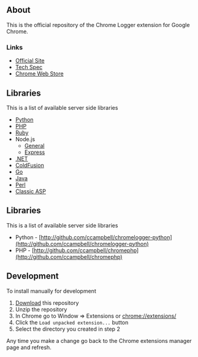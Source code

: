 ## About

This is the official repository of the Chrome Logger extension for Google Chrome.

### Links

- [Official Site](http://chromelogger.com)
- [Tech Spec](http://craig.is/writing/chromelogger/techspecs)
- [Chrome Web Store](https://chrome.google.com/webstore/detail/chrome-logger/noaneddfkdjfnfdakjjmocngnfkfehhd)

## Libraries

This is a list of available server side libraries

- [Python](http://github.com/ccampbell/chromelogger-python)
- [PHP](http://github.com/ccampbell/chromephp)
- [Ruby](https://github.com/cookrn/chrome_logger)
- Node.js
    - [General](https://github.com/yannickcr/node-chromelogger)
    - [Express](https://github.com/olahol/express-chrome-logger)
- [.NET](https://github.com/ChrisMissal/chromelogger)
- [ColdFusion](http://github.com/s992/chromelogger-cf)
- [Go](http://github.com/pilu/traffic-chromelogger)
- [Java](https://code.google.com/p/chromelogger4j/)
- [Perl](https://metacpan.org/pod/Web::ChromeLogger)
- [Classic ASP](https://github.com/danielmarcoto/asp2console)

## Libraries

This is a list of available server side libraries

- Python - [http://github.com/ccampbell/chromelogger-python](http://github.com/ccampbell/chromelogger-python)
- PHP - [http://github.com/ccampbell/chromephp](http://github.com/ccampbell/chromephp)

## Development

To install manually for development

1. [Download](https://github.com/ccampbell/chromelogger/archive/master.zip) this repository
2. Unzip the repository
3. In Chrome go to Window => Extensions or [chrome://extensions/](chrome://extensions/)
4. Click the ``Load unpacked extension...`` button
5. Select the directory you created in step 2

Any time you make a change go back to the Chrome extensions manager page and refresh.
